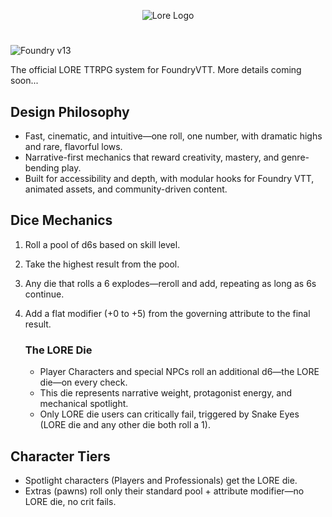 <p align="center">
  <img src="assets/lore-logo.png" alt="Lore Logo"/>
</p>

#

![Foundry v13](https://img.shields.io/badge/foundry-v13-green)



The official LORE TTRPG system for FoundryVTT. More details coming soon...

## Design Philosophy

- Fast, cinematic, and intuitive—one roll, one number, with dramatic highs and rare, flavorful lows.
- Narrative-first mechanics that reward creativity, mastery, and genre-bending play.
- Built for accessibility and depth, with modular hooks for Foundry VTT, animated assets, and community-driven content.

## Dice Mechanics

1. Roll a pool of d6s based on skill level.
2. Take the highest result from the pool.
3. Any die that rolls a 6 explodes—reroll and add, repeating as long as 6s continue.
4. Add a flat modifier (+0 to +5) from the governing attribute to the final result.

    ### The LORE Die

    - Player Characters and special NPCs roll an additional d6—the LORE die—on every check.
    - This die represents narrative weight, protagonist energy, and mechanical spotlight.
    - Only LORE die users can critically fail, triggered by Snake Eyes (LORE die and any other die both roll a 1).

## Character Tiers

- Spotlight characters (Players and Professionals) get the LORE die.
- Extras (pawns) roll only their standard pool + attribute modifier—no LORE die, no crit fails.

